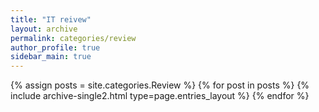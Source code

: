 ```yaml
---
title: "IT reivew"
layout: archive
permalink: categories/review
author_profile: true
sidebar_main: true
---
```



{% assign posts = site.categories.Review %}
{% for post in posts %} {% include archive-single2.html type=page.entries_layout %} {% endfor %}

